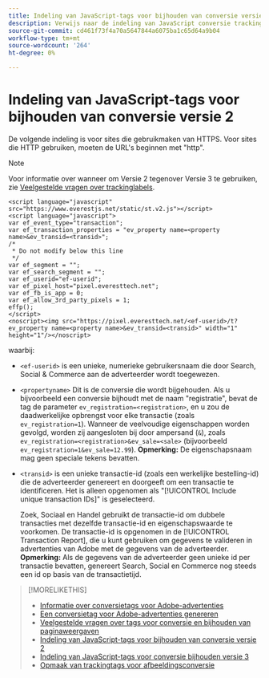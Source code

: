 ```yaml
---
title: Indeling van JavaScript-tags voor bijhouden van conversie versie 2
description: Verwijs naar de indeling van JavaScript conversie tracking-tags versie 2.
source-git-commit: cd461f73f4a70a5647844a6075ba1c65d64a9b04
workflow-type: tm+mt
source-wordcount: '264'
ht-degree: 0%

---
```


# Indeling van JavaScript-tags voor bijhouden van conversie versie 2

De volgende indeling is voor sites die gebruikmaken van HTTPS. Voor sites die HTTP gebruiken, moeten de URL&#39;s beginnen met &quot;http&quot;.

>[!NOTE]
>
>Voor informatie over wanneer om Versie 2 tegenover Versie 3 te gebruiken, zie [Veelgestelde vragen over trackinglabels](/help/search-social-commerce/tracking/faqs-conversion-page-view-tracking-tags.md).

```
<script language="javascript" src="https://www.everestjs.net/static/st.v2.js"></script>
<script language="javascript">
var ef_event_type="transaction";
var ef_transaction_properties = "ev_property name=<property name>&ev_transid=<transid>";
/*
 * Do not modify below this line
 */
var ef_segment = "";
var ef_search_segment = "";
var ef_userid="ef-userid";
var ef_pixel_host="pixel.everesttech.net";
var ef_fb_is_app = 0;
var ef_allow_3rd_party_pixels = 1;
effp();
</script>
<noscript><img src="https://pixel.everesttech.net/<ef-userid>/t?ev_property name=<property name>&ev_transid=<transid>" width="1" height="1"/></noscript>
```

waarbij:

* `<ef-userid>` is een unieke, numerieke gebruikersnaam die door Search, Social &amp; Commerce aan de adverteerder wordt toegewezen.

* `<propertyname>` Dit is de conversie die wordt bijgehouden. Als u bijvoorbeeld een conversie bijhoudt met de naam &quot;registratie&quot;, bevat de tag de parameter `ev_registration=<registration>`, en u zou de daadwerkelijke opbrengst voor elke transactie (zoals `ev_registration=1`). Wanneer de veelvoudige eigenschappen worden gevolgd, worden zij aangesloten bij door ampersand (`&`), zoals `ev_registration=<registration>&ev_sale=<sale>` (bijvoorbeeld `ev_registration=1&ev_sale=12.99`). **Opmerking:**  De eigenschapsnaam mag geen speciale tekens bevatten.

* `<transid>` is een unieke transactie-id (zoals een werkelijke bestelling-id) die de adverteerder genereert en doorgeeft om een transactie te identificeren. Het is alleen opgenomen als &quot;[!UICONTROL Include unique transaction IDs]&quot; is geselecteerd.

   Zoek, Sociaal en Handel gebruikt de transactie-id om dubbele transacties met dezelfde transactie-id en eigenschapswaarde te voorkomen. De transactie-id is opgenomen in de [!UICONTROL Transaction Report], die u kunt gebruiken om gegevens te valideren in advertenties van Adobe met de gegevens van de adverteerder. **Opmerking:** Als de gegevens van de adverteerder geen unieke id per transactie bevatten, genereert Search, Social en Commerce nog steeds een id op basis van de transactietijd.

<!-- add more links -->

>[!MORELIKETHIS]
>
>* [Informatie over conversietags voor Adobe-advertenties](/help/search-social-commerce/tracking/conversion-tracking-advertising.md)
>* [Een conversietag voor Adobe-advertenties genereren](/help/search-social-commerce/tools/conversion-tag-generate.md)
>* [Veelgestelde vragen over tags voor conversie en bijhouden van paginaweergaven](/help/search-social-commerce/tracking/faqs-conversion-page-view-tracking-tags.md)
>* [Indeling van JavaScript-tags voor bijhouden van conversie versie 2](format-conversion-tag-jsv2.md)
>* [Indeling van JavaScript-tags voor conversie bijhouden versie 3](format-conversion-tag-jsv3.md)
>* [Opmaak van trackingtags voor afbeeldingsconversie](format-conversion-tag-image.md)

